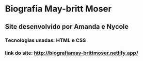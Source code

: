 # Biografia May-britt Moser

## Site desenvolvido por Amanda e Nycole
### Tecnologias usadas: HTML e CSS

### link do site: http://biografiamay-brittmoser.netlify.app/
